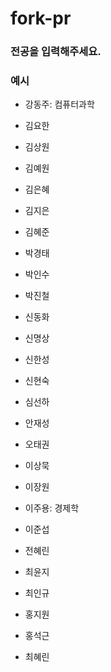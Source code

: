 # fork-pr

### 전공을 입력해주세요.

### 예시
* 강동주: 컴퓨터과학

* 김요한
* 김상원
* 김예원 
* 김은혜
* 김지은
* 김혜준
* 박경태
* 박인수
* 박진철
* 신동화
* 신명상
* 신한성
* 신현숙
* 심선하
* 안재성
* 오태권
* 이상묵
* 이장원
* 이주용: 경제학
* 이준섭
* 전혜린
* 최윤지
* 최인규
* 홍지원
* 홍석근
* 최혜린

